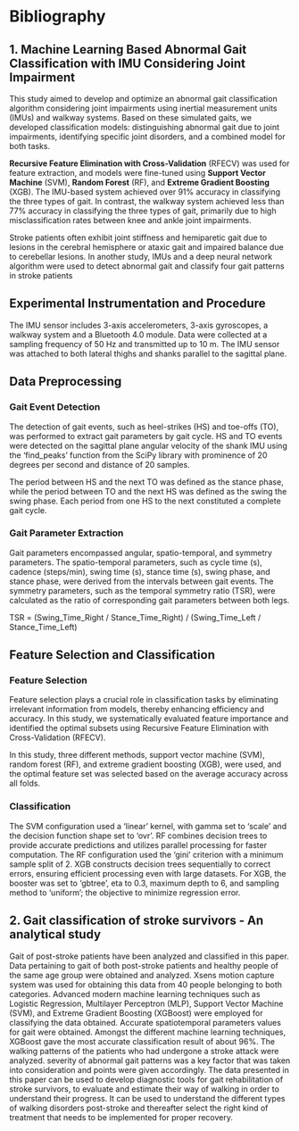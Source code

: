 # Bibliography

## 1. Machine Learning Based Abnormal Gait Classification with IMU Considering Joint Impairment

This study aimed to develop and optimize an abnormal gait classification algorithm considering joint impairments using inertial measurement units (IMUs) and walkway systems. Based on these simulated gaits, we developed classification models: distinguishing abnormal gait due to joint impairments, identifying specific joint disorders, and a combined model for both tasks.

**Recursive Feature Elimination with Cross-Validation** (RFECV) was used for feature extraction, and models were fine-tuned using **Support Vector Machine** (SVM), **Random Forest** (RF), and **Extreme Gradient Boosting** (XGB). The IMU-based system achieved over 91% accuracy in classifying the three types of gait. In contrast, the walkway system achieved less than 77% accuracy in classifying the three types of gait, primarily due to high misclassification rates between knee and ankle joint impairments.


Stroke patients often exhibit joint stiffness and hemiparetic gait due to lesions in the cerebral hemisphere or ataxic gait and impaired balance due to cerebellar lesions. In another study, IMUs and
a deep neural network algorithm were used to detect abnormal gait and classify four gait patterns in stroke patients

## Experimental Instrumentation and Procedure

The IMU sensor includes 3-axis accelerometers, 3-axis gyroscopes, a walkway system and a Bluetooth 4.0 module. Data were collected at a sampling frequency of 50 Hz and transmitted up to 10 m. The IMU sensor was attached to both lateral thighs and shanks parallel to the sagittal plane.

## Data Preprocessing

### Gait Event Detection

The detection of gait events, such as heel-strikes (HS) and toe-offs (TO), was performed to extract gait parameters by gait cycle. HS and TO events were detected on the sagittal plane angular velocity of the shank IMU using the ‘find_peaks’ function from the SciPy library with prominence of 20 degrees per second and distance of 20 samples.

The period between HS and the next TO was defined as the stance phase, while the period between TO and the next HS was defined as the swing the swing phase. Each period from one HS to the next constituted a complete gait cycle.

### Gait Parameter Extraction

Gait parameters encompassed angular, spatio-temporal, and symmetry parameters. The spatio-temporal parameters, such as cycle time (s),
cadence (steps/min), swing time (s), stance time (s), swing phase, and stance phase, were derived from the intervals between gait events.
The symmetry parameters, such as the temporal symmetry ratio (TSR), were calculated as the ratio of corresponding gait parameters between both legs.

TSR = (Swing_Time_Right / Stance_Time_Right) / (Swing_Time_Left / Stance_Time_Left)

## Feature Selection and Classification

### Feature Selection

Feature selection plays a crucial role in classification tasks by eliminating irrelevant information from models, thereby enhancing efficiency and accuracy. In this study, we systematically evaluated feature importance and identified the optimal subsets using Recursive Feature Elimination with Cross-Validation (RFECV).

In this study, three different methods, support vector machine (SVM), random forest (RF), and extreme gradient boosting (XGB), were used, and the optimal feature set was selected based on the average accuracy across all folds.

### Classification

The SVM configuration used a ‘linear’ kernel, with gamma set to ‘scale’ and the decision function shape set to ‘ovr’. RF combines decision trees to provide accurate predictions and utilizes parallel processing for faster computation. The RF configuration used the ‘gini’ criterion with a minimum sample split of 2. XGB constructs decision trees sequentially to correct errors, ensuring efficient processing even with large datasets. For XGB, the booster was set to ‘gbtree’, eta to 0.3, maximum depth to 6, and sampling method to ‘uniform’; the objective to minimize regression error.

## 2. Gait classification of stroke survivors - An analytical study

Gait of post-stroke patients have been analyzed and classified in this paper. Data
pertaining to gait of both post-stroke patients and healthy people of the same age group were obtained and analyzed. Xsens motion capture system was used for obtaining this data from 40 people belonging to both categories. Advanced modern machine learning techniques such as Logistic Regression, Multilayer Perceptron (MLP), Support Vector Machine (SVM), and Extreme Gradient Boosting (XGBoost) were employed for classifying the data obtained. Accurate spatiotemporal parameters values for gait were obtained. Amongst the different machine learning techniques, XGBoost gave the most accurate classification result of about 96%. The walking patterns of the patients who had undergone a stroke attack were analyzed. severity of abnormal gait patterns was a key factor that was taken into consideration and points were given accordingly. The data presented in this paper can be used to develop diagnostic tools for gait rehabilitation of stroke survivors, to evaluate and estimate their way of walking in order to understand their progress. It can be used to understand the different types of walking disorders post-stroke and thereafter select the right kind of treatment that needs to be implemented for proper recovery.